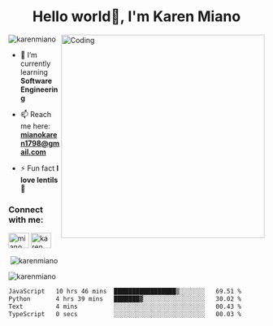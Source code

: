 
<h1 align="center">Hello world👋, I'm Karen Miano</h1>

<img align="right" alt="Coding" width="400" src="https://th.bing.com/th/id/R.d4b0936f300957f9e96b6dcb40041c28?rik=TMF69je6zBrb4w&riu=http%3a%2f%2fwww.cartoonbucket.com%2fwp-content%2fuploads%2f2015%2f07%2fAnime-Typing-In-Computer.gif&ehk=%2fuUhMW1M7LTRIvXg8OWTKCR1n9IoWkNK1igokCXhBkE%3d&risl=&pid=ImgRaw&r=0"> 

<p align="left"> <img src="https://komarev.com/ghpvc/?username=karenmiano&label=Profile%20views&color=0e75b6&style=flat" alt="karenmiano" /> </p> 

- 🌱 I’m currently learning **Software Engineering**
  
- 📫 Reach me here: **mianokaren1798@gmail.com** 

- ⚡ Fun fact **I love lentils🍵** 

<h3 align="left">Connect with me:</h3>
<p align="left">
<a href="https://twitter.com/miano_karenn" target="blank"><img align="center" src="https://raw.githubusercontent.com/rahuldkjain/github-profile-readme-generator/master/src/images/icons/Social/twitter.svg" alt="miano_karenn" height="30" width="40" /></a>
<a href="https://linkedin.com/in/karen miano" target="blank"><img align="center" src="https://raw.githubusercontent.com/rahuldkjain/github-profile-readme-generator/master/src/images/icons/Social/linked-in-alt.svg" alt="karen miano" height="30" width="40" /></a>
</p> 


<p>&nbsp;<img align="center" src="https://github-readme-stats.vercel.app/api?username=karenmiano&show_icons=true&locale=en" alt="karenmiano" /></p> 

<p><img align="center" src="https://github-readme-streak-stats.herokuapp.com/?user=karenmiano&" alt="karenmiano" /></p>
 <!--START_SECTION:waka-->

```txt
JavaScript   10 hrs 46 mins  █████████████████▒░░░░░░░   69.51 %
Python       4 hrs 39 mins   ███████▓░░░░░░░░░░░░░░░░░   30.02 %
Text         4 mins          ░░░░░░░░░░░░░░░░░░░░░░░░░   00.43 %
TypeScript   0 secs          ░░░░░░░░░░░░░░░░░░░░░░░░░   00.03 %
```

<!--END_SECTION:waka-->
